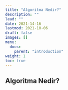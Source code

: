 ```yaml
---
title: "Algoritma Nedir?"
description: ""
lead: ""
date: 2021-14-16
lastmod: 2021-10-06
draft: false
images: []
menu:
  docs:
    parent: "introduction"
weight: 1
toc: true
---
```


## Algoritma Nedir?